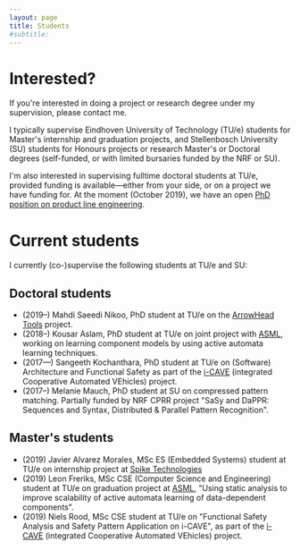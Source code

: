 ```yaml
---
layout: page
title: Students
#subtitle:
---
```


# Interested?

If you're interested in doing a project or research degree under my supervision, please contact me.

I typically supervise Eindhoven University of Technology (TU/e) students for Master's internship and graduation projects, and Stellenbosch University (SU) students for Honours projects or research Master's or Doctoral degrees (self-funded, or with limited bursaries funded by the NRF or SU).

I'm also interested in supervising fulltime doctoral students at TU/e, provided funding is available—either from your side, or on a project we have funding for. At the moment (October 2019), we have an open [PhD position on product line engineering](https://jobs.tue.nl/en/vacancy/phd-position-on-product-line-engineering-744363.html).

# Current students

I currently (co-)supervise the following students at TU/e and SU:

## Doctoral students

* (2019–) Mahdi Saeedi Nikoo, PhD student at TU/e on the [ArrowHead Tools](https://arrowhead.eu/arrowheadtools) project.
* (2018–) Kousar Aslam, PhD student at TU/e on joint project with [ASML](https://www.asml.com), working on learning component models by using active automata learning techniques.
* (2017—) Sangeeth Kochanthara, PhD student at TU/e on (Software) Architecture and Functional Safety as part of the [i-CAVE](https://i-cave.nl) (integrated Cooperative Automated VEhicles) project.
* (2017–) Melanie Mauch, PhD student at SU on compressed pattern matching. Partially funded by NRF CPRR project "SaSy and DaPPR: Sequences and Syntax, Distributed & Parallel Pattern Recognition".

## Master's students

* (2019)	Javier Alvarez Morales, MSc ES (Embedded Systems) student at TU/e on internship project at [Spike Technologies](https://spike.global)
* (2019) Leon Freriks, MSc CSE (Computer Science and Engineering) student at TU/e on graduation project at [ASML](https://www.asml.com), "Using static analysis to improve scalability
of active automata learning of data-dependent components".
* (2019) Niels Rood, MSc CSE student at TU/e on "Functional Safety Analysis and Safety Pattern Application on i-CAVE", as part of the [i-CAVE](https://i-cave.nl) (integrated Cooperative Automated VEhicles) project.
